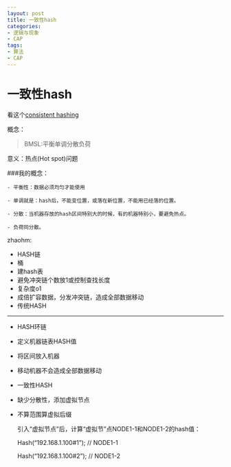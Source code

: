 ```yaml
---
layout: post
title: 一致性hash
categories:
- 逻辑与现象
- CAP
tags:
- 算法
- CAP
---
```



<i class="icon-file"></i>一致性hash
============

看这个[consistent hashing](http://blog.csdn.net/cywosp/article/details/23397179)

概念：
> BMSL:平衡单调分散负荷

意义：热点(Hot spot)问题

###我的概念：

	- 平衡性：数据必须均匀才能使用
	
	- 单调就是：hash后，不能变位置，或落在新位置，不能用已经落的位置。
	
	- 分散：当机器存放的hash区间特别大的时候，有的机器特别小，要避免热点。
	
	- 负荷同分散。

zhaohm:

- HASH链
- 桶
- 建hash表
- 避免冲突链个数放1或控制查找长度
- 复杂度o1
- 成倍扩容数据，分发冲突链，造成全部数据移动
- 传统HASH
- ---------
- HASH环链
- 定义机器链表HASH值
- 将区间放入机器
- 移动机器不会造成全部数据移动
- 一致性HASH
- 缺少分散性，添加虚拟节点
- 不算范围算虚拟后缀


	
	引入“虚拟节点”后，计算“虚拟节”点NODE1-1和NODE1-2的hash值：
	
	Hash(“192.168.1.100#1”); // NODE1-1
	
	Hash(“192.168.1.100#2”); // NODE1-2